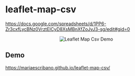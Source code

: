 # leaflet-map-csv
https://docs.google.com/spreadsheets/d/1PP6-Zr3cxfLycBNz0VrztElCyD8XsMBnXfZoJvJ3-sg/edit#gid=0

<p align="center">
  <img src="./leaflet-map-csv.png" alt="Leaflet Map Csv Demo" />
</p>

## Demo
https://mariaescribano.github.io/leaflet-map-csv/
